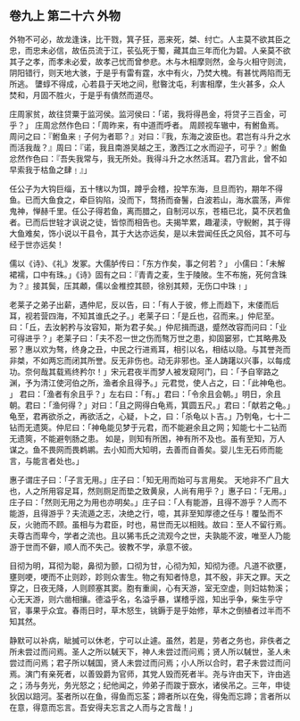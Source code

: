 ## 卷九上 第二十六 外物
外物不可必，故龙逢诛，比干戮，箕子狂，恶来死，桀、纣亡。人主莫不欲其臣之忠，而忠未必信，故伍员流于江，苌弘死于蜀，藏其血三年而化为碧。人亲莫不欲其子之孝，而孝未必爱，故孝己忧而曾参悲。木与木相摩则然，金与火相守则流，阴阳错行，则天地大骇，于是乎有雷有霆，水中有火，乃焚大槐。有甚忧两陷而无所逃。 螴蜳不得成，心若县于天地之间，慰暋沈屯，利害相摩，生火甚多，众人焚和，月固不胜火，于是乎有僓然而道尽。

庄周家贫，故往贷粟于监河侯。监河侯曰：「诺，我将得邑金，将贷子三百金，可乎？」 庄周忿然作色曰：「周昨来，有中道而呼者。 周顾视车辙中，有鲋鱼焉。周问之曰：『鲋鱼来﹗子何为者耶？』对曰：『我，东海之波臣也。君岂有斗升之水而活我哉？』周曰：『诺，我且南游吴越之王，激西江之水而迎子，可乎？』鲋鱼忿然作色曰：『吾失我常与，我无所处。我得斗升之水然活耳。君乃言此，曾不如早索我于枯鱼之肆﹗』」

任公子为大钩巨缁，五十犗以为饵，蹲乎会稽，投竿东海，旦旦而钓，期年不得鱼。已而大鱼食之，牵巨钩陷，没而下，骛扬而奋鬐，白波若山，海水震荡，声侔鬼神，惮赫千里。任公子得若鱼，离而腊之，自制河以东，苍梧已北，莫不厌若鱼者。已而后世辁才讽说之徒，皆惊而相告也。夫揭竿累，趣灌渎，守鲵鲋，其于得大鱼难矣，饰小说以干县令，其于大达亦远矣，是以未尝闻任氏之风俗，其不可与经于世亦远矣！

儒以《诗》、《礼》发冢。大儒胪传曰：「东方作矣，事之何若？」 小儒曰：「未解裙襦，口中有珠。」《诗》固有之曰：『青青之麦，生于陵陂。生不布施，死何含珠为？』接其鬓，压其顪，儒以金椎控其颐，徐别其颊，无伤口中珠﹗」

老莱子之弟子出薪，遇仲尼，反以告，曰：「有人于彼，修上而趋下，末偻而后耳，视若营四海，不知其谁氏之子。」老莱子曰：「是丘也，召而来。」仲尼至。曰：「丘，去汝躬矜与汝容知，斯为君子矣。」仲尼揖而退，蹙然改容而问曰：「业可得进乎？」老莱子曰：「夫不忍一世之伤而骜万世之患，抑固窭邪，亡其略弗及邪？惠以欢为骜，终身之丑，中民之行进焉耳，相引以名，相结以隐。与其誉尧而非桀，不如两忘而闭其所誉。反无非伤也。动无非邪也。圣人踌躇以兴事，以每成功。奈何哉其载焉终矜尔！」宋元君夜半而梦人被发窥阿门，曰：「予自宰路之渊，予为清江使河伯之所，渔者余且得予。」元君觉，使人占之，曰：「此神龟也。 」 君曰：「渔者有余且乎？」左右曰：「有。」君曰：「令余且会朝。」明日，余且朝。君曰：「渔何得？」对曰：「且之网得白龟焉，箕圆五尺。」君曰：「献若之龟。」龟至，君再欲杀之，再欲活之，心疑，卜之，曰：「杀龟以卜吉。」乃刳龟，七十二钻而无遗筴。仲尼曰：「神龟能见梦于元君，而不能避余且之网；知能七十二钻而无遗筴，不能避刳肠之患。 如是，则知有所困，神有所不及也。虽有至知，万人谋之。鱼不畏网而畏鹈鹕。去小知而大知明，去善而自善矣。婴儿生无石师而能言，与能言者处也。」

惠子谓庄子曰：「子言无用。」庄子曰：「知无用而始可与言用矣。 天地非不广且大也，人之所用容足耳，然则厕足而垫之致黄泉，人尚有用乎？」惠子曰：「无用。」庄子曰：「然则无用之为用也亦明矣。」庄子曰：「人有能游，且得不游乎？人而不能游，且得游乎？夫流遁之志，决绝之行，噫，其非至知厚德之任与！覆坠而不反，火驰而不顾。虽相与为君臣，时也，易世而无以相贱。故曰：至人不留行焉。夫尊古而卑今，学者之流也。且以狶韦氏之流观今之世，夫孰能不波，唯至人乃能游于世而不僻，顺人而不失己。彼教不学，承意不彼。

目彻为明，耳彻为聪，鼻彻为颤，口彻为甘，心彻为知，知彻为德。凡道不欲壅，壅则哽，哽而不止则跈，跈则众害生。物之有知者恃息，其不殷，非天之罪。天之穿之，日夜无降，人则顾塞其窦。胞有重阆，心有天游，室无空虚，则妇姑勃溪；心无天游，则六凿相攘。德溢乎名，名溢乎暴，谋稽乎誸，知出乎争，柴生乎守官，事果乎众宜。春雨日时，草木怒生，铫鎒于是乎始修，草木之倒植者过半而不知其然。

静默可以补病，眦搣可以休老，宁可以止遽。虽然，若是，劳者之务也，非佚者之所未尝过而问焉。圣人之所以駴天下，神人未尝过而问焉；贤人所以駴世，圣人未尝过而问焉；君子所以駴国，贤人未尝过而问焉；小人所以合时，君子未尝过而问焉。演门有亲死者，以善毁爵为官师，其党人毁而死者半。尧与许由天下，许由逃之；汤与务光，务光怒之；纪他闻之，帅弟子而踆于窾水，诸侯吊之。三年，申徒狄因以踣河。荃者所以在鱼，得鱼而忘荃；蹄者所以在兔，得兔而忘蹄；言者所以在意，得意而忘言。吾安得夫忘言之人而与之言哉！」